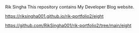 Rik Singha 
This repository contains  My Developer Blog website.


https://riksingha001.github.io/rik-portfolio2/eight


https://github.com/RikSingha001/rik-portfolio2/tree/main/eight
